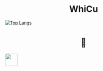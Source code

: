 <div align="center">  
	<h1>WhiCu</h1>
</div>
<div>
	<a href="https://github.com/anuraghazra/github-readme-stats">
    		<img alt="Top Langs" src="https://github-readme-stats.vercel.app/api/top-langs/?username=WhiCu&theme=github_dark&hide_border=true&border_radius=5&locale=ru&card_width=500&card_height=200&background=EB545400&layout=donut-vertical"/>
  	</a>
</div>
<div >  
	<h1 align="center" >🏅</h1>
	<div>
            <img src="https://cdn.jsdelivr.net/gh/devicons/devicon@latest/icons/go/go-original-wordmark.svg" width="40" height="40"/>
	</div>
</div>
